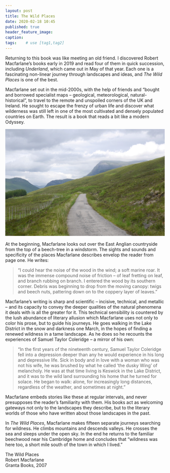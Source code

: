 ```yaml
---
layout: post
title: The Wild Places
date: 2020-02-18 10:45
published: true
header_feature_image:
caption:
tags:    # use [tag1,tag2]
---
```


Returning to this book was like meeting an old friend.  I discovered Robert Macfarlane’s books early in 2019 and read four of them in quick succession, including _Underland_, which came out in May of that year.  Each one is a fascinating non-linear journey through landscapes and ideas, and _The Wild Places_ is one of the best.

Macfarlane set out in the mid-2000s, with the help of friends and “bought and borrowed specialist maps – geological, meteorological, natural-historical”, to travel to the remote and unspoiled corners of the UK and Ireland.  He sought to escape the frenzy of urban life and discover what wilderness was still left in one of the most cultivated and densely populated countries on Earth.  The result is a book that reads a bit like a modern Odyssey.

[![Hope Road](/_uploads/HopeRoad.jpg)](/_uploads/HopeRoad.jpg)

At the beginning, Macfarlane looks out over the East Anglian countryside from the top of a beech-tree in a windstorm.  The sights and sounds and specificity of the places Macfarlane describes envelop the reader from page one.  He writes:
>“I could hear the noise of the wood in the wind; a soft marine roar. It was the immense compound noise of friction – of leaf fretting on leaf, and branch rubbing on branch. I entered the wood by its southern corner. Debris was beginning to drop from the moving canopy: twigs and beech nuts, pattering down on to the coppery layer of leaves.”

Macfarlane’s writing is sharp and scientific – incisive, technical, and metallic – and its capacity to convey the deeper qualities of the natural phenomena it deals with is all the greater for it.  This technical sensibility is countered by the lush abundance of literary allusion which Macfarlane uses not only to color his prose, but to guide his journeys.
He goes walking in the Lake District in the snow and darkness one March, in the hopes of finding a renewed wildness in a tame landscape.  As he does so he recounts the experiences of Samuel Taylor Coleridge – a mirror of his own:
>“In the first years of the nineteenth century, Samuel Taylor Coleridge fell into a depression deeper than any he would experience in his long and depressive life. Sick in body and in love with a woman who was not his wife, he was brushed by what he called ‘the dusky Wing’ of melancholy. He was at that time living is Keswick in the Lake District, and it was to the wild land surrounding his home that he turned for solace. He began to walk: alone, for increasingly long distances, regardless of the weather, and sometimes at night.”

Macfarlane embeds stories like these at regular intervals, and never presupposes the reader’s familiarity with them.  His books act as welcoming gateways not only to the landscapes they describe, but to the literary worlds of those who have written about those landscapes in the past.

In _The Wild Places_, Macfarlane makes fifteen separate journeys searching for wildness.  He climbs mountains and descends valleys.  He crosses the sea and sleeps under the open sky.  In the end he returns to the familiar beechwood near his Cambridge home and concludes that “wildness was here too, a short mile south of the town in which I lived.”

The Wild Places  
Robert Macfarlane  
Granta Books, 2007  

